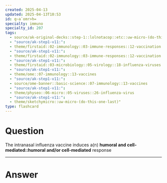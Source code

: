 ```yaml
---
created: 2025-04-13
updated: 2025-04-13T10:53
id: q~a`omr>h=
specialty: immuno
specialty_id: 207
tags:
  - source/ak-original-decks::step-1::lolnotacop::etc::uw-micro-(do-this-one-last)
  - "source/ak-step1-v11:": 
  - theme/firstaid::02-immunology::03-immune-responses::12-vaccination
  - "source/ak-step1-v11:": 
  - theme/firstaid::02-immunology::03-immune-responses::12-vaccination::live-vaccine
  - "source/ak-step1-v11:": 
  - theme/firstaid::03-microbiology::05-virology::18-influenza-viruses
  - "source/ak-step1-v11:": 
  - theme/ome::07-immunology::13-vaccines
  - "source/ak-step1-v11:": 
  - source/ome-banner::basic-science::07-immunology::13-vaccines
  - "source/ak-step1-v11:": 
  - theme/physeo::06-micro::05-viruses::26-influenza-virus
  - "source/ak-step1-v11:": 
  - theme/sketchymicro::uw-micro-(do-this-one-last)"
type: flashcard
---
```


# Question
The intranasal influenza vaccine induces a(n) **humoral and cell-mediated::humoral and/or cell-mediated** response

---

# Answer
